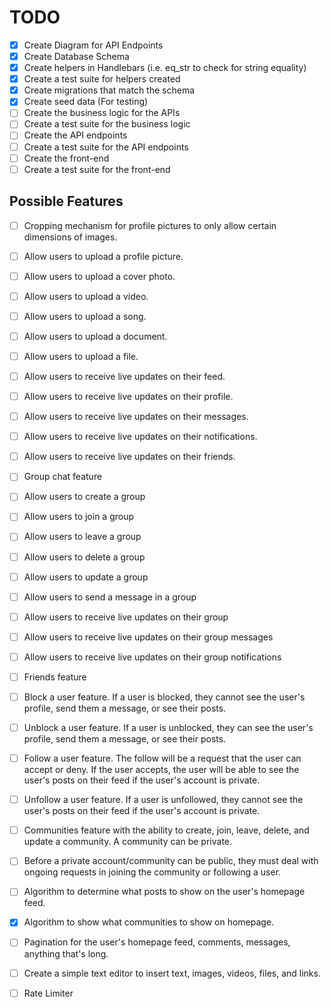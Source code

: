 # TODO

- [x] Create Diagram for API Endpoints
- [x] Create Database Schema
- [x] Create helpers in Handlebars (i.e. eq_str to check for string equality)
- [x] Create a test suite for helpers created
- [x] Create migrations that match the schema
- [x] Create seed data (For testing)
- [ ] Create the business logic for the APIs
- [ ] Create a test suite for the business logic
- [ ] Create the API endpoints
- [ ] Create a test suite for the API endpoints
- [ ] Create the front-end
- [ ] Create a test suite for the front-end

## Possible Features
- [ ] Cropping mechanism for profile pictures to only allow certain dimensions of images.
- [ ] Allow users to upload a profile picture.
- [ ] Allow users to upload a cover photo.
- [ ] Allow users to upload a video.
- [ ] Allow users to upload a song.
- [ ] Allow users to upload a document.
- [ ] Allow users to upload a file.
- [ ] Allow users to receive live updates on their feed.
- [ ] Allow users to receive live updates on their profile.
- [ ] Allow users to receive live updates on their messages.
- [ ] Allow users to receive live updates on their notifications.
- [ ] Allow users to receive live updates on their friends.
- [ ] Group chat feature
- [ ] Allow users to create a group
- [ ] Allow users to join a group
- [ ] Allow users to leave a group
- [ ] Allow users to delete a group
- [ ] Allow users to update a group
- [ ] Allow users to send a message in a group
- [ ] Allow users to receive live updates on their group
- [ ] Allow users to receive live updates on their group messages
- [ ] Allow users to receive live updates on their group notifications
- [ ] Friends feature
- [ ] Block a user feature. If a user is blocked, they cannot see the user's profile, send them a message, or see their posts.
- [ ] Unblock a user feature. If a user is unblocked, they can see the user's profile, send them a message, or see their posts.
- [ ] Follow a user feature. The follow will be a request that the user can accept or deny. If the user accepts, the user will be able to see the user's posts on their feed if the user's account is private.
- [ ] Unfollow a user feature. If a user is unfollowed, they cannot see the user's posts on their feed if the user's account is private.
- [ ] Communities feature with the ability to create, join, leave, delete, and update a community. A community can be private.
- [ ] Before a private account/community can be public, they must deal with ongoing requests in joining the community or following a user.
- [ ] Algorithm to determine what posts to show on the user's homepage feed.
- [x] Algorithm to show what communities to show on homepage.
- [ ] Pagination for the user's homepage feed, comments, messages, anything that's long.
- [ ] Create a simple text editor to insert text, images, videos, files, and links.
- [ ] Rate Limiter

